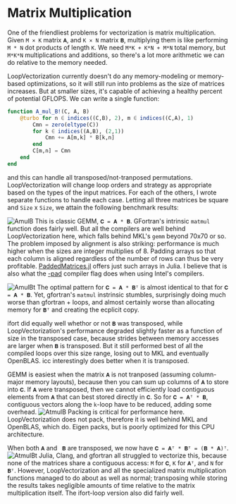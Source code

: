 # Matrix Multiplication

One of the friendliest problems for vectorization is matrix multiplication. Given `M × K` matrix `𝐀`, and `K × N` matrix `𝐁`, multiplying them is like performing `M * N` dot products of length `K`. We need `M*K + K*N + M*N` total memory, but `M*K*N` multiplications and additions, so there's a lot more arithmetic we can do relative to the memory needed.

LoopVectorization currently doesn't do any memory-modeling or memory-based optimizations, so it will still run into problems as the size of matrices increases. But at smaller sizes, it's capable of achieving a healthy percent of potential GFLOPS.
We can write a single function:
```julia
function A_mul_B!(C, A, B)
    @turbo for n ∈ indices((C,B), 2), m ∈ indices((C,A), 1)
        Cmn = zero(eltype(C))
        for k ∈ indices((A,B), (2,1))
            Cmn += A[m,k] * B[k,n]
        end
        C[m,n] = Cmn
    end
end
```
and this can handle all transposed/not-tranposed permutations. LoopVectorization will change loop orders and strategy as appropriate based on the types of the input matrices. For each of the others, I wrote separate functions to handle each case. 
Letting all three matrices be square and `Size` x `Size`, we attain the following benchmark results:

![AmulB](https://raw.githubusercontent.com/JuliaSIMD/LoopVectorization.jl/docsassets/docs/src/assets/bench_AmulB_v2.svg)
This is classic GEMM, `𝐂 = 𝐀 * 𝐁`. GFortran's intrinsic `matmul` function does fairly well. But all the compilers are well behind LoopVectorization here, which falls behind MKL's `gemm` beyond 70x70 or so. The problem imposed by alignment is also striking: performance is much higher when the sizes are integer multiplies of 8. Padding arrays so that each column is aligned regardless of the number of rows can thus be very profitable. [PaddedMatrices.jl](https://github.com/JuliaSIMD/PaddedMatrices.jl) offers just such arrays in Julia. I believe that is also what the [-pad](https://software.intel.com/en-us/fortran-compiler-developer-guide-and-reference-pad-qpad) compiler flag does when using Intel's compilers.

![AmulBt](https://github.com/JuliaSIMD/LoopVectorization.jl/raw/docsassets/docs/src/assets/bench_AmulBt_v2.svg)
The optimal pattern for `𝐂 = 𝐀 * 𝐁ᵀ` is almost identical to that for `𝐂 = 𝐀 * 𝐁`. Yet, gfortran's `matmul` instrinsic stumbles, surprisingly doing much worse than gfortran + loops, and almost certainly worse than allocating memory for `𝐁ᵀ` and creating the ecplicit copy.

ifort did equally well whethor or not `𝐁` was transposed, while LoopVectorization's performance degraded slightly faster as a function of size in the transposed case, because strides between memory accesses are larger when `𝐁` is transposed. But it still performed best of all the compiled loops over this size range, losing out to MKL and eventually OpenBLAS.
icc interestingly does better when it is transposed.

GEMM is easiest when the matrix `𝐀` is not tranposed (assuming column-major memory layouts), because then you can sum up columns of `𝐀` to store into `𝐂`. If `𝐀` were transposed, then we cannot efficiently load contiguous elements from `𝐀` that can best stored directly in `𝐂`. So for `𝐂 = 𝐀ᵀ * 𝐁`, contiguous vectors along the `k`-loop have to be reduced, adding some overhead.
![AtmulB](https://github.com/JuliaSIMD/LoopVectorization.jl/raw/docsassets/docs/src/assets/bench_AtmulB_v2.svg)
Packing is critical for performance here. LoopVectorization does not pack, therefore it is well behind MKL and OpenBLAS, which do. Eigen packs, but is poorly optimized for this CPU architecture.

When both `𝐀` and ` 𝐁` are transposed, we now have `𝐂 = 𝐀ᵀ * 𝐁ᵀ = (𝐁 * 𝐀)ᵀ`.
![AtmulBt](https://github.com/JuliaSIMD/LoopVectorization.jl/raw/docsassets/docs/src/assets/bench_AtmulBt_v2.svg)
Julia, Clang, and gfortran all struggled to vectorize this, because none of the matrices share a contiguous access: `M` for `𝐂`, `K` for `𝐀ᵀ`, and `N` for `𝐁ᵀ`. However, LoopVectorization and all the specialized matrix multiplication functions managed to do about as well as normal; transposing while storing the results takes negligible amounts of time relative to the matrix multiplication itself.
The ifort-loop version also did fairly well.




